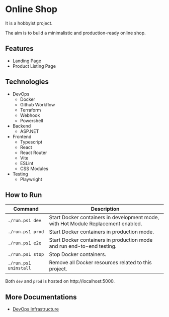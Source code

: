# Online Shop

It is a hobbyist project.

The aim is to build a minimalistic and production-ready online shop.

## Features
- Landing Page
- Product Listing Page

## Technologies
- DevOps
  - Docker
  - Github Workflow
  - Terraform
  - Webhook
  - Powershell
- Backend
  - ASP.NET
- Frontend
  - Typescript
  - React
  - React Router
  - Vite
  - ESLint
  - CSS Modules
- Testing
  - Playwright

## How to Run

| Command               | Description                                                                             |
| ----------------------| --------------------------------------------------------------------------------------- |
| `./run.ps1 dev`       | Start Docker containers in development mode, with Hot Module Replacement enabled.       |
| `./run.ps1 prod`      | Start Docker containers in production mode.                                             |
| `./run.ps1 e2e`       | Start Docker containers in production mode and run end-to-end testing.                  |
| `./run.ps1 stop`      | Stop Docker containers.                                                                 |
| `./run.ps1 uninstall` | Remove all Docker resources related to this project.                                    |

Both `dev` and `prod` is hosted on http://localhost:5000.

## More Documentations

- [DevOps Infrastructure](./infra/README.md)
